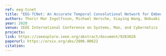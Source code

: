 ```yaml
---
ref: eeg-tcnet
title: "EEG-TCNet: An Accurate Temporal Convolutional Network for Embedded Motor-Imagery Brain–-Machine Interfaces"
authors: Thorir Mar Ingolfsson, Michael Hersche, Xiaying Wang, Nobuaki Kobayashi, Lukas Cavigelli, Luca Benini
year: 2020
venue: IEEE International Conference on Systems, Man, and Cybernetics (SMC)
projects:
link: https://ieeexplore.ieee.org/abstract/document/9283028
paperurl: https://arxiv.org/abs/2006.00622
citation: 
---
```

